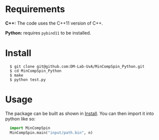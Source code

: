 # Requirements
**C++:**  The code uses the C++11 version of C++.

**Python:** requires `pybind11` to be installed.

# Install

```console
  $ git clone git@github.com:DM-Lab-UvA/MinCompSpin_Python.git
  $ cd MinCompSpin_Python
  $ make
  $ python test.py
```

# Usage

The package can be built as shown in [Install](#install).
You can then import it into python like so:
```python
  import MinCompSpin
  MinCompSpin.main("input/path.bin", n)
```
